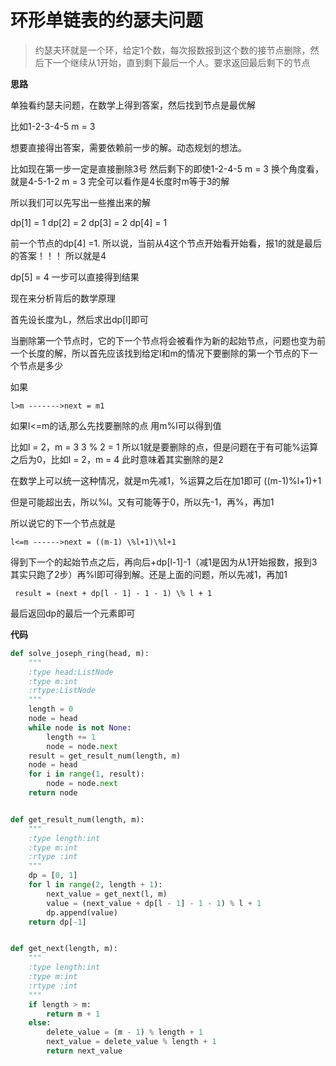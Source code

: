 # 环形单链表的约瑟夫问题

> 约瑟夫环就是一个环，给定1个数，每次报数报到这个数的接节点删除，然后下一个继续从1开始，直到剩下最后一个人。要求返回最后剩下的节点

**思路**

单独看约瑟夫问题，在数学上得到答案，然后找到节点是最优解

比如1-2-3-4-5  m = 3

想要直接得出答案，需要依赖前一步的解。动态规划的想法。

比如现在第一步一定是直接删除3号
然后剩下的即使1-2-4-5  m = 3
换个角度看，就是4-5-1-2  m = 3
完全可以看作是4长度时m等于3的解

所以我们可以先写出一些推出来的解

dp[1] = 1
dp[2] = 2
dp[3] = 2
dp[4] = 1

前一个节点的dp[4] =1. 所以说，当前从4这个节点开始看开始看，报1的就是最后的答案！！！
所以就是4

dp[5] = 4   一步可以直接得到结果

现在来分析背后的数学原理

首先设长度为L，然后求出dp[l]即可

当删除第一个节点时，它的下一个节点将会被看作为新的起始节点，问题也变为前一个长度的解，所以首先应该找到给定l和m的情况下要删除的第一个节点的下一个节点是多少

如果

` l>m ------->next = m1 `

如果l<=m的话,那么先找要删除的点
用m%l可以得到值

比如l = 2，m = 3
3 %  2 = 1
所以1就是要删除的点，但是问题在于有可能%运算之后为0，比如l = 2，m = 4
此时意味着其实删除的是2

在数学上可以统一这种情况，就是m先减1，%运算之后在加1即可
((m-1)%l+1)+1

但是可能超出去，所以%l。又有可能等于0，所以先-1，再%，再加1

所以说它的下一个节点就是

`l<=m ------>next = ((m-1) \%l+1)\%l+1`

得到下一个的起始节点之后，再向后+dp[l-1]-1（减1是因为从1开始报数，报到3其实只跑了2步）再%l即可得到解。还是上面的问题，所以先减1，再加1

` result = (next + dp[l - 1] - 1 - 1) \% l + 1`

最后返回dp的最后一个元素即可

**代码**

```python
def solve_joseph_ring(head, m):
    """
    :type head:ListNode
    :type m:int
    :rtype:ListNode
    """
    length = 0
    node = head
    while node is not None:
        length += 1
        node = node.next
    result = get_result_num(length, m)
    node = head
    for i in range(1, result):
        node = node.next
    return node


def get_result_num(length, m):
    """
    :type length:int
    :type m:int
    :rtype :int
    """
    dp = [0, 1]
    for l in range(2, length + 1):
        next_value = get_next(l, m)
        value = (next_value + dp[l - 1] - 1 - 1) % l + 1
        dp.append(value)
    return dp[-1]


def get_next(length, m):
    """
    :type length:int
    :type m:int
    :rtype :int
    """
    if length > m:
        return m + 1
    else:
        delete_value = (m - 1) % length + 1
        next_value = delete_value % length + 1
        return next_value
```

